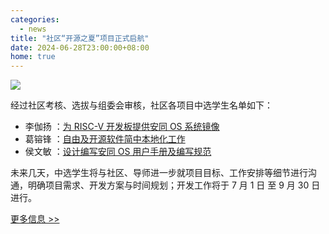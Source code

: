 ```yaml
---
categories:
  - news
title: "社区“开源之夏”项目正式启航"
date: 2024-06-28T23:00:00+08:00
home: true
---
```

![](/assets/news/2024-06-28-ospp-work-start.png)

经过社区考核、选拔与组委会审核，社区各项目中选学生名单如下：

- 李伽扬 ：[为 RISC-V 开发板提供安同 OS 系统镜像 ](https://summer-ospp.ac.cn/org/prodetail/24f3e0162)
- 葛镕锋 ：[自由及开源软件简中本地化工作 ](https://summer-ospp.ac.cn/org/prodetail/24f3e0160)
- 侯文敏 ：[设计编写安同 OS 用户手册及编写规范 ](https://summer-ospp.ac.cn/org/prodetail/24f3e0161)

未来几天，中选学生将与社区、导师进一步就项目目标、工作安排等细节进行沟通，明确项目需求、开发方案与时间规划；开发工作将于 7 月 1 日 至 9 月 30 日进行。

[更多信息 >> ](https://summer-ospp.ac.cn/org/orgdetail/f3ea6d02-4c9c-4638-8ec6-dfba26040cf6?lang=zh)

